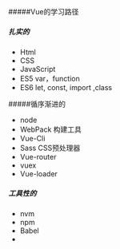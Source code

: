 #####Vue的学习路径

##### 扎实的
- Html
- CSS
- JavaScript
- ES5   var，function
- ES6   let, const, import ,class

#####循序渐进的
- node
- WebPack   构建工具
- Vue-Cli
- Sass  CSS预处理器
- Vue-router
- vuex
- Vue-loader

##### 工具性的

- nvm
- npm
- Babel
- 